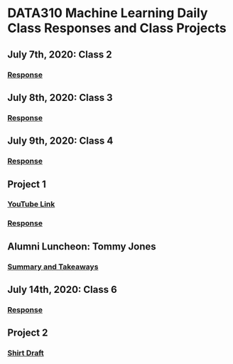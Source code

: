 # DATA310 Machine Learning Daily Class Responses and Class Projects

## July 7th, 2020: Class 2
### [Response](Response7_7.md)
  
## July 8th, 2020: Class 3
### [Response](Response7_8.md)
  
## July 9th, 2020: Class 4
### [Response](Response7_9.md)

## Project 1
### [YouTube Link](https://youtu.be/8YfFboV4KEs)
### [Response](Response_Project1.md)

## Alumni Luncheon: Tommy Jones
### [Summary and Takeaways](Alumni_Luncheon.md)

## July 14th, 2020: Class 6
### [Response](Response7_14.md)


## Project 2
### [Shirt Draft](Project_2.md)
